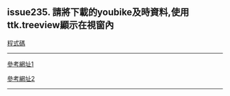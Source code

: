 ## issue235. 請將下載的youbike及時資料,使用ttk.treeview顯示在視窗內

[程式碼]()

---

[參考網址1](https://www.pythontutorial.net/tkinter/tkinter-treeview/)

[參考網址2](https://yhhuang1966.blogspot.com/2023/06/python-tkinter-treeview.html)

---

